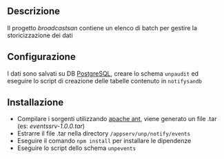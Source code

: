 ## Descrizione

Il progetto _broadcastsan_ contiene un elenco di batch per gestire la storicizzazione dei dati

## Configurazione
I dati sono salvati su DB [PostgreSQL](https://www.postgresql.org/), creare lo schema `unpaudit` ed eseguire lo script di creazione delle tabelle contenuto in `notifysandb` 


## Installazione

* Compilare i sorgenti utilizzando [apache ant](https://ant.apache.org/), viene generato un file .tar (es: _eventssrv-1.0.0.tar_)
* Estrarre il file .tar nella directory `/appserv/unp/notify/events`
* Eseguire il comando `npm install` per installare le dipendenze
* Eseguire lo script dello schema `unpevents`

